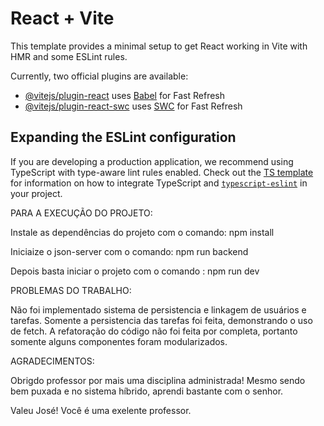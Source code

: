 # React + Vite

This template provides a minimal setup to get React working in Vite with HMR and some ESLint rules.

Currently, two official plugins are available:

- [@vitejs/plugin-react](https://github.com/vitejs/vite-plugin-react/blob/main/packages/plugin-react) uses [Babel](https://babeljs.io/) for Fast Refresh
- [@vitejs/plugin-react-swc](https://github.com/vitejs/vite-plugin-react/blob/main/packages/plugin-react-swc) uses [SWC](https://swc.rs/) for Fast Refresh

## Expanding the ESLint configuration

If you are developing a production application, we recommend using TypeScript with type-aware lint rules enabled. Check out the [TS template](https://github.com/vitejs/vite/tree/main/packages/create-vite/template-react-ts) for information on how to integrate TypeScript and [`typescript-eslint`](https://typescript-eslint.io) in your project.



PARA A EXECUÇÃO DO PROJETO:

Instale as dependências do projeto com o comando: npm install


Iniciaize o json-server com o comando: npm run backend


Depois basta iniciar o projeto com o comando : npm run dev


PROBLEMAS DO TRABALHO:

Não foi implementado sistema de persistencia e linkagem de usuários e tarefas. Somente a persistencia das tarefas foi feita, demonstrando o uso de fetch.
A refatoração do código não foi feita por completa, portanto somente alguns componentes foram modularizados. 



AGRADECIMENTOS:

Obrigdo professor por mais uma disciplina administrada! Mesmo sendo bem puxada e no sistema híbrido, aprendi bastante com o senhor. 

Valeu José! Você é uma exelente professor.
 
